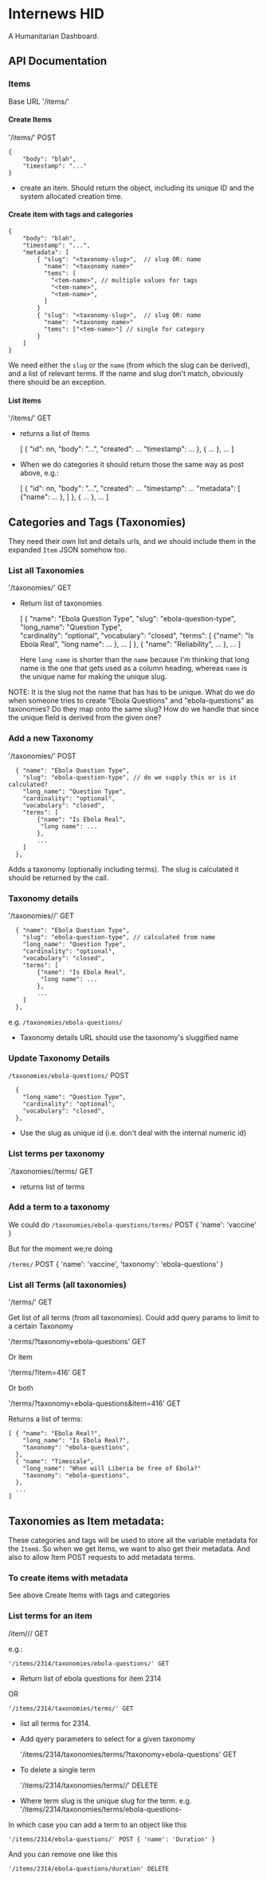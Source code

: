 # Internews HID

A Humanitarian Dashboard.


## API Documentation


### Items

Base URL '/items/'

#### Create Items

'/items/' POST 

    { 
        "body": "blah", 
        "timestamp": "..." 
    }  

- create an item. Should return the object, including its unique ID  and the
  system allocated  creation time.


#### Create item with tags and categories

    {
        "body": "blah", 
        "timestamp": "...",
        "metadata": [
            { "slug": "<taxonomy-slug>",  // slug OR: name
              "name": "<taxonomy name>"
              "tems": [
                "<tem-name>", // multiple values for tags
                "<tem-name>",
                "<tem-name>",
              ]
            }
            { "slug": "<taxonomy-slug>",  // slug OR: name
              "name": "<taxonomy name>"
              "tems": ["<tem-name>"] // single for category
            }
        ]
    }

We need either the `slug` or the `name` (from which the slug can be derived),
and a list of relevant terms. If the name and slug don't match, obviously there
should be an exception.

#### List items

'/items/' GET

- returns a list of Items

    [ { "id": nn, 
        "body": "...",
        "created": ...
        "timestamp": ...
        },
        { ... },
        ...
    ]

- When we do categories it should return those the same way as post above,
  e.g.:
          
    [ { 
        "id": nn, 
        "body": "...",
        "created": ...
        "timestamp": ...
        "metadata": [
            {"name": ... },
        ]
      },
        { ... },
        ...
    ]


## Categories and Tags (Taxonomies)

They need their own list and details urls, and we should include them in
the expanded `Item` JSON somehow too.

### List all Taxonomies

'/taxonomies/' GET

- Return list of taxonomies

    [
      { "name": "Ebola Question Type",
        "slug": "ebola-question-type",
        "long_name": "Question Type",  
        "cardinality": "optional",
        "vocabulary": "closed",
        "terms": [
            {"name": "Is Ebola Real", 
             "long name": ...
            },
            ...
        ]
      },
      { "name": "Reliability", 
        ...
      },
      ...
    ]

  Here `long name` is shorter than the `name` because I'm thinking that
  long name is the one that gets used as a column heading, whereas `name`
  is the unique name for making the unique slug.

NOTE: It is the slug not the name that has has to be unique. What do we do
when someone tries to create "Ebola Questions" and "ebola-questions" as
taxonomies? Do they map onto the same slug? How do we handle that since
the unique field is derived from the given one?


### Add a new Taxonomy

'/taxonomies/' POST

      { "name": "Ebola Question Type",
        "slug": "ebola-question-type", // do we supply this or is it calculated?
        "long_name": "Question Type",  
        "cardinality": "optional",
        "vocabulary": "closed",
        "terms": [
            {"name": "Is Ebola Real", 
             "long name": ...
            },
            ...
        ]
      },

Adds a taxonomy (optionally including terms). The slug is calculated it should
be returned by the call.

### Taxonomy details

'/taxonomies/<taxonomy-slug>/' GET

      { "name": "Ebola Question Type",
        "slug": "ebola-question-type", // calculated from name
        "long_name": "Question Type",  
        "cardinality": "optional",
        "vocabulary": "closed",
        "terms": [
            {"name": "Is Ebola Real", 
             "long name": ...
            },
            ...
        ]
      },

e.g. `/taxonomies/ebola-questions/`  

- Taxonomy details URL should use the taxonomy's sluggified name

### Update Taxonomy Details 

`/taxonomies/ebola-questions/`  POST

      { 
        "long_name": "Question Type",  
        "cardinality": "optional",
        "vocabulary": "closed",
      },

- Use the slug as unique id (i.e. don't deal with the internal numeric id)

### List terms per taxonomy

`/taxonomies/<taxonomy-slug>/terms/ GET

- returns list of terms

### Add a term to a taxonomy

We could do 
`/taxonomies/ebola-questions/terms/`  POST { 'name': 'vaccine' }

But for the moment we;re doing

`/terms/` POST { 'name': 'vaccine', 'taxonomy': 'ebola-questions' }


### List all Terms (all taxonomies)

'/terms/' GET

Get list of all terms (from all taxonomies).
Could add query params to limit to a certain Taxonomy

'/terms/?taxonomy=ebola-questions' GET

Or item

'/terms/?item=416' GET

Or both

'/terms/?taxonomy=ebola-questions&item=416' GET

Returns a list of terms:

    [ { "name": "Ebola Real?",
        "long_name": "Is Ebola Real?",
        "taxonomy": "ebola-questions",
      },
      { "name": "Timescale",
        "long_name": "When will Liberia be free of Ebola?"
        "taxonomy": "ebola-questions",
      },
      ...
    ]



## Taxonomies as Item metadata:

These categories and tags will be used to store all the variable metadata
for the `Item`s. So when we get items, we want to also get their metadata.
And also to allow Item POST requests to add metadata terms.

### To create items with metadata

See above Create Items with tags and categories

### List terms for an item

/item/<item-id>/<taxonomy-id>/ GET

e.g.:

    '/items/2314/taxonomies/ebola-questions/' GET

- Return list of ebola questions for item 2314

OR

    '/items/2314/taxonomies/terms/' GET

- list all terms for 2314.

- Add qyery parameters to select for a given taxonomy

    '/items/2314/taxonomies/terms/?taxonomy=ebola-questions' GET

- To delete a single term

    '/items/2314/taxonomies/terms/<term-slug>/'  DELETE

- Where term slug is the unique slug for the term. 
e.g.
    '/items/2314/taxonomies/terms/ebola-questions-


In which case you can add a term to an object like this

    '/items/2314/ebola-questions/' POST { 'name': 'Duration' }

And you can remove one like this

    '/items/2314/ebola-questions/duration' DELETE

